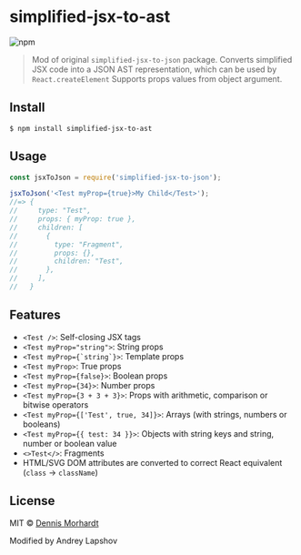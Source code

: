 # simplified-jsx-to-ast

![npm](https://img.shields.io/npm/v/simplified-jsx-to-ast)

> Mod of original `simplified-jsx-to-json` package.
> Converts simplified JSX code into a JSON AST representation, which can be used by `React.createElement`
> Supports props values from object argument.

## Install

```
$ npm install simplified-jsx-to-ast
```

## Usage

```js
const jsxToJson = require('simplified-jsx-to-json');

jsxToJson('<Test myProp={true}>My Child</Test>');
//=> {
//     type: "Test",
//     props: { myProp: true },
//     children: [
//       {
//         type: "Fragment",
//         props: {},
//         children: "Test",
//       },
//     ],
//   }
```

## Features

* `<Test />`: Self-closing JSX tags
* `<Test myProp="string">`: String props
* `` <Test myProp={`string`}> ``: Template props
* `<Test myProp>`: True props
* `<Test myProp={false}>`: Boolean props
* `<Test myProp={34}>`: Number props
* `<Test myProp={3 + 3 + 3}>`: Props with arithmetic, comparison or bitwise operators
* `<Test myProp={['Test', true, 34]}>`: Arrays (with strings, numbers or booleans)
* `<Test myProp={{ test: 34 }}>`: Objects with string keys and string, number or boolean value
* `<>Test</>`: Fragments
* HTML/SVG DOM attributes are converted to correct React equivalent (`class` -> `className`)

## License

MIT © [Dennis Morhardt](https://dennismorhardt.de)

Modified by Andrey Lapshov
